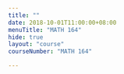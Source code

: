 ```yaml
---
title: ""
date: 2018-10-01T11:00:00+08:00
menuTitle: "MATH 164"
hide: true
layout: "course"
courseNumber: "MATH 164"

---
```


